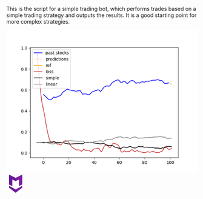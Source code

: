 This is the script for a simple trading bot, which performs trades based on a simple trading strategy 
and outputs the results. It is a good starting point for more complex strategies.

![Finance screenshot](https://github.com/Paul44444/Trader/blob/main/finance_im_1.png "")
![alt text](https://github.com/adam-p/markdown-here/raw/master/src/common/images/icon48.png "Logo Title Text 1")
